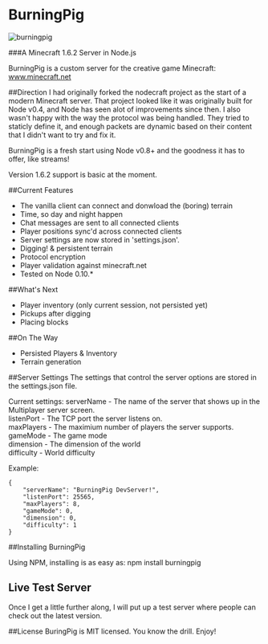 BurningPig
==========

![burningpig](http://joedoyle.us/burningpig.png)

###A Minecraft 1.6.2 Server in Node.js

BurningPig is a custom server for the creative game Minecraft:
<a href="http://minecraft.net">www.minecraft.net</a>

##Direction
I had originally forked the nodecraft project as the start of a modern Minecraft server.  That 
project looked like it was originally built for Node v0.4, and Node has seen alot of improvements 
since then. I also wasn't happy with the way the protocol was being handled. They tried to staticly 
define it, and enough packets are dynamic based on their content that I didn't want to try and fix it.

BurningPig is a fresh start using Node v0.8+ and the goodness it has to offer, like streams!  

Version 1.6.2 support is basic at the moment.

##Current Features
* The vanilla client can connect and donwload the (boring) terrain
* Time, so day and night happen
* Chat messages are sent to all connected clients
* Player positions sync'd across connected clients
* Server settings are now stored in 'settings.json'.
* Digging! & persistent terrain
* Protocol encryption
* Player validation against minecraft.net
* Tested on Node 0.10.*

##What's Next
* Player inventory (only current session, not persisted yet)
* Pickups after digging
* Placing blocks

##On The Way
* Persisted Players & Inventory
* Terrain generation

##Server Settings
The settings that control the server options are stored in the settings.json file.

Current settings:
serverName - The name of the server that shows up in the Multiplayer server screen.  
listenPort - The TCP port the server listens on.  
maxPlayers - The maximium number of players the server supports.  
gameMode - The game mode  
dimension - The dimension of the world  
difficulty - World difficulty  

Example:

    {
        "serverName": "BurningPig DevServer!",
        "listenPort": 25565,
        "maxPlayers": 8,
        "gameMode": 0,
        "dimension": 0,
        "difficulty": 1
    }

##Installing BurningPig

Using NPM, installing is as easy as:
    npm install burningpig
	
## Live Test Server

Once I get a little further along, I will put up a test server where people can check out the latest version.

##License
BuringPig is MIT licensed.  You know the drill.  Enjoy!
